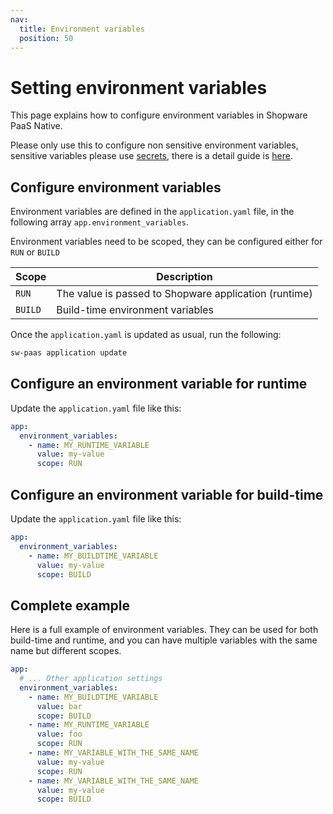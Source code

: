 ```yaml
---
nav:
  title: Environment variables
  position: 50
---
```


# Setting environment variables

This page explains how to configure environment variables in Shopware PaaS Native.

Please only use this to configure non sensitive environment variables, sensitive variables please use [secrets](./secrets.md), there is a detail guide is [here](../guides/secrets-vault-guide.md).

## Configure environment variables

Environment variables are defined in the `application.yaml` file, in the following array `app.environment_variables`.

Environment variables need to be scoped, they can be configured either for `RUN` or `BUILD`

| Scope      | Description                                           |
|------------|-------------------------------------------------------|
| `RUN`      | The value is passed to Shopware application (runtime) |
| `BUILD`    | Build-time environment variables                      |

Once the `application.yaml` is updated as usual, run the following:

```sh
sw-paas application update
```

## Configure an environment variable for runtime

Update the `application.yaml` file like this:

```yaml
app:
  environment_variables:
    - name: MY_RUNTIME_VARIABLE
      value: my-value
      scope: RUN
```

## Configure an environment variable for build-time

Update the `application.yaml` file like this:

```yaml
app:
  environment_variables:
    - name: MY_BUILDTIME_VARIABLE
      value: my-value
      scope: BUILD
```

## Complete example

Here is a full example of environment variables. They can be used for both build-time and runtime, and you can have multiple variables with the same name but different scopes.

```yaml
app:
  # ... Other application settings
  environment_variables:
    - name: MY_BUILDTIME_VARIABLE
      value: bar
      scope: BUILD
    - name: MY_RUNTIME_VARIABLE
      value: foo
      scope: RUN
    - name: MY_VARIABLE_WITH_THE_SAME_NAME
      value: my-value
      scope: RUN
    - name: MY_VARIABLE_WITH_THE_SAME_NAME
      value: my-value
      scope: BUILD
```
